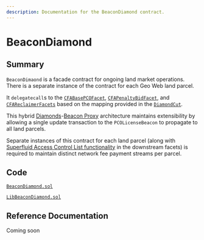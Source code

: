 ```yaml
---
description: Documentation for the BeaconDiamond contract.
---
```


# BeaconDiamond

## Summary

`BeaconDimaond` is a facade contract for ongoing land market operations. There is a separate instance of the contract for each Geo Web land parcel.

It `delegatecall`s to the [`CFABasePCOFacet`](cfabasepcofacet.md), [`CFAPenaltyBidFacet`](cfapenaltybidfacet.md), and [`CFAReclaimerFacets`](cfareclaimerfacet.md) based on the mapping provided in the [`DiamondCut`](../pcolicensebeacon/diamondcut.md).&#x20;

This hybrid [Diamonds](../standards-and-protocols/diamonds-multi-facet-proxy-eip-2535.md)-[Beacon Proxy](../standards-and-protocols/beacon-proxy.md) architecture maintains extensibility by allowing a single update transaction to the `PCOLicenseBeacon` to propagate to all land parcels.

Separate instances of this contract for each land parcel (along with [Superfluid Access Control List functionality](https://docs.superfluid.finance/superfluid/developers/constant-flow-agreement-cfa/cfa-access-control-list-acl) in the downstream facets) is required to maintain distinct network fee payment streams per parcel.

## Code

[`BeaconDiamond.sol`](https://github.com/Geo-Web-Project/core-contracts/blob/main/contracts/beacon-diamond/BeaconDiamond.sol)&#x20;

[`LibBeaconDiamond.sol`](https://github.com/Geo-Web-Project/core-contracts/blob/main/contracts/beacon-diamond/libraries/LibBeaconDiamond.sol)&#x20;

## Reference Documentation

Coming soon
